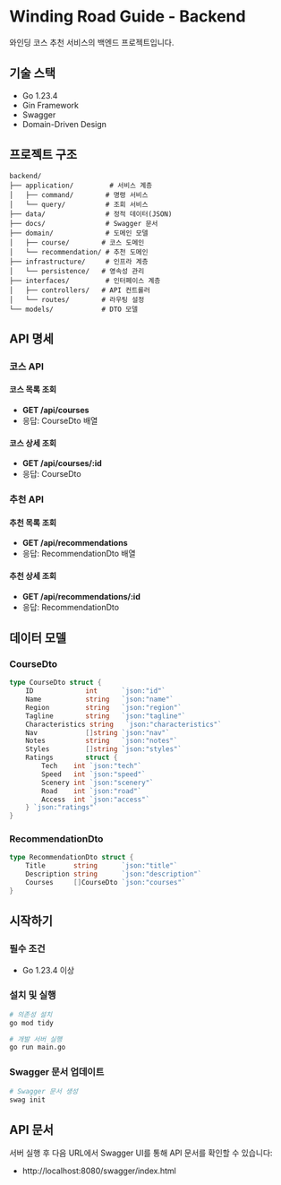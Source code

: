 # Winding Road Guide - Backend

와인딩 코스 추천 서비스의 백엔드 프로젝트입니다.

## 기술 스택
- Go 1.23.4
- Gin Framework
- Swagger
- Domain-Driven Design

## 프로젝트 구조
```
backend/
├── application/         # 서비스 계층
│   ├── command/        # 명령 서비스
│   └── query/          # 조회 서비스
├── data/               # 정적 데이터(JSON)
├── docs/               # Swagger 문서
├── domain/             # 도메인 모델
│   ├── course/        # 코스 도메인
│   └── recommendation/ # 추천 도메인
├── infrastructure/     # 인프라 계층
│   └── persistence/   # 영속성 관리
├── interfaces/         # 인터페이스 계층
│   ├── controllers/   # API 컨트롤러
│   └── routes/        # 라우팅 설정
└── models/            # DTO 모델
```

## API 명세

### 코스 API
#### 코스 목록 조회
- **GET /api/courses**
- 응답: CourseDto 배열

#### 코스 상세 조회
- **GET /api/courses/:id**
- 응답: CourseDto

### 추천 API
#### 추천 목록 조회
- **GET /api/recommendations**
- 응답: RecommendationDto 배열

#### 추천 상세 조회
- **GET /api/recommendations/:id**
- 응답: RecommendationDto

## 데이터 모델

### CourseDto
```go
type CourseDto struct {
    ID             int      `json:"id"`
    Name           string   `json:"name"`
    Region         string   `json:"region"`
    Tagline        string   `json:"tagline"`
    Characteristics string   `json:"characteristics"`
    Nav            []string `json:"nav"`
    Notes          string   `json:"notes"`
    Styles         []string `json:"styles"`
    Ratings        struct {
        Tech    int `json:"tech"`
        Speed   int `json:"speed"`
        Scenery int `json:"scenery"`
        Road    int `json:"road"`
        Access  int `json:"access"`
    } `json:"ratings"`
}
```

### RecommendationDto
```go
type RecommendationDto struct {
    Title       string      `json:"title"`
    Description string      `json:"description"`
    Courses     []CourseDto `json:"courses"`
}
```

## 시작하기

### 필수 조건
- Go 1.23.4 이상

### 설치 및 실행
```bash
# 의존성 설치
go mod tidy

# 개발 서버 실행
go run main.go
```

### Swagger 문서 업데이트
```bash
# Swagger 문서 생성
swag init
```

## API 문서
서버 실행 후 다음 URL에서 Swagger UI를 통해 API 문서를 확인할 수 있습니다:
- http://localhost:8080/swagger/index.html 